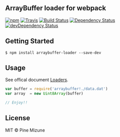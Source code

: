 ArrayBuffer loader for webpack
------------------------------

[![npm](https://img.shields.io/npm/v/arraybuffer-loader.svg?maxAge=2592000&style=flat-square)](https://www.npmjs.org/package/arraybuffer-loader)
[![Travis](https://img.shields.io/travis/pine/arraybuffer-loader/master.svg?maxAge=2592000&style=flat-square)](https://travis-ci.org/pine/arraybuffer-loader)
[![Build Status](https://img.shields.io/appveyor/ci/pine/arraybuffer-loader/master.svg?style=flat-square&maxAge=2592000)](https://ci.appveyor.com/project/pine/arraybuffer-loader/branch/master)
[![Dependency Status](https://img.shields.io/david/pine/arraybuffer-loader.svg?maxAge=2592000&style=flat-square)](https://david-dm.org/pine/arraybuffer-loader)
[![devDependency Status](https://img.shields.io/david/dev/pine/arraybuffer-loader.svg?maxAge=2592000&style=flat-square)](https://david-dm.org/pine/arraybuffer-loader?type=dev)


## Getting Started

```
$ npm install arraybuffer-loader --save-dev
```

## Usage

See offical document [Loaders](https://webpack.js.org/concepts/loaders/).

```js
var buffer = require('arraybuffer!./data.dat')
var array  = new Uint8Array(buffer)

// Enjoy!!
```

## License
MIT &copy; Pine Mizune
